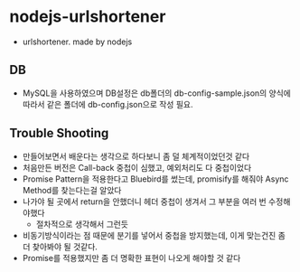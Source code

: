 # nodejs-urlshortener
- urlshortener. made by nodejs

## DB
- MySQL을 사용하였으며 DB설정은 db폴더의 db-config-sample.json의 양식에 따라서 같은 폴더에 db-config.json으로 작성 필요.

## Trouble Shooting
- 만들어보면서 배운다는 생각으로 하다보니 좀 덜 체계적이었던것 같다
- 처음만든 버전은 Call-back 중첩이 심했고, 예외처리도 다 중첩이었다
- Promise Pattern을 적용한다고 Bluebird를 썼는데, promisify를 해줘야 Async Method를 찾는다는걸 알았다
- 나가야 될 곳에서 return을 안했더니 헤더 중첩이 생겨서 그 부분을 여러 번 수정해야했다
  - 절차적으로 생각해서 그런듯
- 비동기방식이라는 점 때문에 분기를 넣어서 중첩을 방지했는데, 이게 맞는건진 좀 더 찾아봐야 될 것같다.
- Promise를 적용했지만 좀 더 명확한 표현이 나오게 해야할 것 같다
